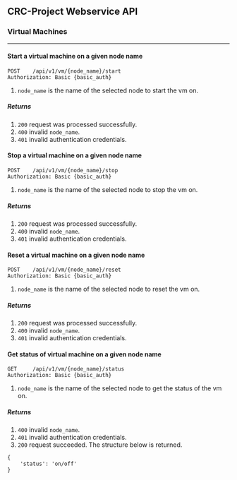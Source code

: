 ## CRC-Project Webservice API

### Virtual Machines
---
#### Start a virtual machine on a given node name
```
POST 	/api/v1/vm/{node_name}/start
Authorization: Basic {basic_auth}
```
1. `node_name` is the name of the selected node to start the vm on.

##### Returns
1. `200` request was processed successfully.
2. `400` invalid `node_name`.
3. `401` invalid authentication credentials.

#### Stop a virtual machine on a given node name
```
POST	/api/v1/vm/{node_name}/stop
Authorization: Basic {basic_auth}
```
1. `node_name` is the name of the selected node to stop the vm on.

##### Returns
1. `200` request was processed successfully.
2. `400` invalid `node_name`.
3. `401` invalid authentication credentials.

#### Reset a virtual machine on a given node name
```
POST	/api/v1/vm/{node_name}/reset
Authorization: Basic {basic_auth}
```
1. `node_name` is the name of the selected node to reset the vm on.

##### Returns
1. `200` request was processed successfully.
2. `400` invalid `node_name`.
3. `401` invalid authentication credentials.

#### Get status of virtual machine on a given node name
```
GET		/api/v1/vm/{node_name}/status
Authorization: Basic {basic_auth}
```
1. `node_name` is the name of the selected node to get the status of the vm on.

##### Returns
1. `400` invalid `node_name`.
2. `401` invalid authentication credentials.
3. `200` request succeeded. The structure below is returned.
```
{
	'status': 'on/off'
}
```
